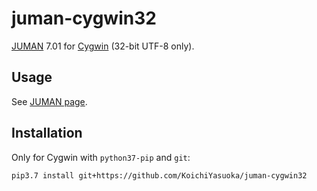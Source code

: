 # juman-cygwin32

[JUMAN](http://nlp.ist.i.kyoto-u.ac.jp/?JUMAN) 7.01 for [Cygwin](https://www.cygwin.com/) (32-bit UTF-8 only).

## Usage

See [JUMAN page](http://nlp.ist.i.kyoto-u.ac.jp/?JUMAN).

## Installation

Only for Cygwin with `python37-pip` and `git`:

```sh
pip3.7 install git+https://github.com/KoichiYasuoka/juman-cygwin32
```

